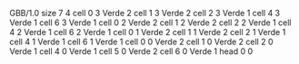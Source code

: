 <gs-board> GBB/1.0
size 7 4
cell 0 3 Verde 2 
cell 1 3 Verde 2 
cell 2 3 Verde 1 
cell 4 3 Verde 1 
cell 6 3 Verde 1 
cell 0 2 Verde 2 
cell 1 2 Verde 2 
cell 2 2 Verde 1 
cell 4 2 Verde 1 
cell 6 2 Verde 1 
cell 0 1 Verde 2 
cell 1 1 Verde 2 
cell 2 1 Verde 1 
cell 4 1 Verde 1 
cell 6 1 Verde 1 
cell 0 0 Verde 2 
cell 1 0 Verde 2 
cell 2 0 Verde 1 
cell 4 0 Verde 1 
cell 5 0 Verde 2 
cell 6 0 Verde 1 
head 0 0 </gs-board>